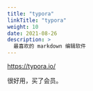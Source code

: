 ```yaml
---
title: "typora"
linkTitle: "typora"
weight: 10
date: 2021-08-26
description: >
  最喜欢的 markdown 编辑软件
---
```



https://typora.io/

很好用，买了会员。



